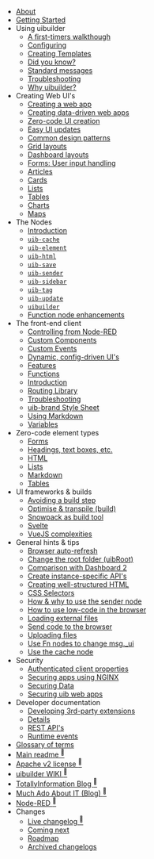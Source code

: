 * [About](/about.md)
* [Getting Started](/using/getting-started.md)
* Using <span class="uib-name"><span class="uib-red">ui</span>builder</span>
  * [A first-timers walkthough](walkthrough1.md "Let's get started!")
  * [Configuring](uib-configuration.md "Configure the UIBUILDER platform. Affects all uibuilder nodes")
  * [Creating Templates](creating-templates "Pre-defined and reusable front-end code, dependencies, and optional build steps")
  * [Did you know?](did-you-know.md "Things you might not know about UIBUILDER")
  * [Standard messages](pre-defined-msgs.md "Catalogue of messages and properties")
  * [Troubleshooting](using/troubleshooting.md "Dealing with things that aren't working properly")
  * [Why <span class="uib-name"><span class="uib-red">ui</span>builder</span>?](using/why-uibuilder.md "Why would I want to use UIBUILDER?")
* Creating Web UI's
  * [Creating a web app](/creating-uis/creating-web-apps.md "How to create a web app using UIBUILDER")
  * [Creating data-driven web apps](web-app-workflow.md "Different styles and workflows you can use")
  * [Zero-code UI creation](using/zero-code-ui.md "Dynamically creating web UI's")
  * [Easy UI updates](/using/easy-ui-updates.md "Updating web UI content and attributes dynamically from Node-RED")
  * [Common design patterns](/using/design-patterns.md "Common ways to create web apps and dashboards with Node-RED and UIBUILDER")
  * [Grid layouts](/creating-uis/grid-layouts.md "Creating a content-heavy grid layout using CSS Grid")
  * [Dashboard layouts](/creating-uis/dashboard-layouts.md "Creating a dashboard-style layout using CSS Grid")
  * [Forms: User input handling](creating-uis/form-handling.md "Handling input using forms and other input elements")
  * [Articles](creating-uis/articles.md)
  * [Cards](creating-uis/cards.md)
  * [Lists](creating-uis/lists.md)
  * [Tables](creating-uis/tables.md)
  * [Charts](creating-uis/charts.md)
  * [Maps](creating-uis/maps.md)
* The Nodes
  * [Introduction](nodes/README.md)
  * [`uib-cache`](nodes/uib-cache.md "Cache data so that (re)loaded pages get the latest")
  * [`uib-element`](nodes/uib-element.md "no-code creation of page elements")
  * [`uib-html`](nodes/uib-html.md "Hydrate low-code JSON UI descriptions into HTML in Node-RED rather than the browser")
  * [`uib-save`](nodes/uib-save.md "Save files to the served folder of a given uibuilder node")
  * [`uib-sender`](nodes/uib-sender.md "Tunnel messages direct to a uibuilder node - with optional return. Use lightly if at all")
  * [`uib-sidebar`](nodes/uib-sidebar.md "Creates a simple UI in the Node-RED Editor sidebar")
  * [`uib-tag`](nodes/uib-tag.md "no-code creation of ANY HTML tag")
  * [`uib-update`](nodes/uib-update.md "no-code update of any existing HTML page element")
  * [`uibuilder`](nodes/uibuilder.md "The main node")
  * [Function node enhancements](nodes/function-node.md)
* The front-end client
  * [Controlling from Node-RED](client-docs/control-from-node-red.md)
  * [Custom Components](client-docs/custom-components.md "AKA 'Widgets', built-in and external elements to incorporate in your UI")
  * [Custom Events](client-docs/custom-events.md)
  * [Dynamic, config-driven UI's](client-docs/config-driven-ui.md)
  * [Features](client-docs/features.md)
  * [Functions](client-docs/functions.md)
  * [Introduction](client-docs/readme.md)
  * [Routing Library](client-docs/fe-router.md "A full-featured front-end router for Single Page Apps and other use")
  * [Troubleshooting](client-docs/troubleshooting.md)
  * [uib-brand Style Sheet](client-docs/uib-brand-css.md "How to use the UIBUILDER standard style sheet uib-brand.css")
  * [Using Markdown](client-docs/markdown.md "How to render Markdown in UIBUILDER pages")
  * [Variables](client-docs/variables.md)
* Zero-code element types
  * [Forms](elements/forms.md)
  * [Headings, text boxes, etc.](elements/other.md)
  * [HTML](elements/html.md)
  * [Lists](elements/lists.md)
  * [Markdown](elements/markdown.md)
  * [Tables](elements/tables.md)
* UI frameworks & builds
  * [Avoiding a build step](front-end-no-build.md)
  * [Optimise & transpile (build)](front-end-builds.md)
  * [Snowpack as build tool](front-end-build-snowpack.md)
  * [Svelte](svelte.md)
  * [VueJS complexities](vue-complexities.md)
* General hints & tips
  * [Browser auto-refresh](how-to/browser-refresh.md "Automatically reload your page after a change")
  * [Change the root folder (uibRoot)](how-to/changing-uibroot.md)
  * [Comparison with Dashboard 2](using/compare-d2.md)
  * [Create instance-specific API's](how-to/instance-apis.md)
  * [Creating well-structured HTML](how-to/well-structured-html.md "How to code a well-formed HTML page")
  * [CSS Selectors](how-to/css-selectors.md)
  * [How & why to use the sender node](how-to/sender-node.md)
  * [How to use low-code in the browser](how-to/use-low-code-in-fe.md "Define and update elements in the browser using low-code")
  * [Loading external files](how-to/load-external-files.md "Including HTML, styles, scripts, and web components")
  * [Send code to the browser](how-to/send-code-to-fe.md "Dynamically send JavaScript code from Node-RED to browser clients")
  * [Uploading files](how-to/send-file-to-server.md "How to send files from the browser to Node-RED")
  * [Use Fn nodes to change msg._ui](how-to/function-node.md)
  * [Use the cache node](how-to/cache-node.md)
* Security
  * [Authenticated client properties](security/authenticated-client-properties.md "A standardised msg._client message property added to both UIBUILDER and Dashboard 2.0 outputs when an authenticated client is detected")
  * [Securing apps using NGINX](security/uib-security-nginx.md "How to use NGINX as a reverse proxy with TLS and identity authentication")
  * [Securing Data](security/securing-data.md "How to use flows and uibiulder middleware to secure your data")
  * [Securing uib web apps](security/security.md "Overview of general web app security with some specifics for Node-RED and UIBUILDER")
* Developer documentation
  * [Developing 3rd-party extensions](dev/3rd-party-extensions.md "How to create extension nodes that work with UIBUILDER")
  * [Details](dev/README.md)
  * [REST API's](apis/readme.md)
  * [Runtime events](dev/uib-event-comms.md "Node-RED runtime events used in UIBUILDER")
* [Glossary of terms](glossary.md)
* [Main readme <sup>🔗</sup>](uibhome)
* [Apache v2 license <sup>🔗</sup>](https://github.com/TotallyInformation/node-red-contrib-uibuilder/blob/main/LICENSE)
* [<span class="uib-name"><span class="uib-red">ui</span>builder</span> WIKI <sup>🔗</sup>](https://github.com/TotallyInformation/node-red-contrib-uibuilder/wiki)
* [TotallyInformation Blog <sup>🔗</sup>](https://www.totallyinformation.com "My current blog")
* [Much Ado About IT (Blog) <sup>🔗</sup>](https://it.knightnet.org.uk "My old blog")
* [Node-RED <sup>🔗</sup>](https://nodered.org/)
* Changes
  * [Live changelog <sup>🔗</sup>](changelog "List of all changes for the current major version")
  * [Coming next](roadmap/next.md "Things being worked on and due soon")
  * [Roadmap](roadmap/readme.md "The full backlog of things to do")
  * [Archived changelogs](archived/changelog-archive.md "Lists of changes from previous major versions")
